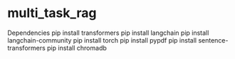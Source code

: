# multi_task_rag
Dependencies
pip install transformers
pip install langchain
pip install langchain-community
pip install torch
pip install pypdf
pip install sentence-transformers
pip install chromadb
